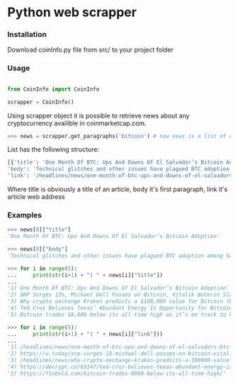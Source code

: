 # Python web scrapper 
### Installation 
Download coinInfo.py file from src/ to your project folder
###  Usage
``` python

from CoinInfo import CoinInfo

scrapper = CoinInfo()

```
Using scrapper object it is possible to retrieve news about any cryptocurrency availible in coinmarketcap.com. 
``` python
>>> news = scrapper.get_paragraphs('bitcoin') # now news is a list of dictionaries
```
List has the following structure:
``` python
[{'title': 'One Month Of BTC: Ups And Downs Of El Salvador’s Bitcoin Adoption', 
'body': 'Technical glitches and other issues have plagued BTC adoption among Salvadorans in the last month. Let&rsquo;s see what happened in the last month of BTC as a legal tender in El Salvador.&nbsp;\nControversial BTC Tender In Action\nIt has been a month since the Central American coun...',
'link': '/headlines/news/one-month-of-btc-ups-and-downs-of-el-salvadors-btc-adoption/'}, {...}, ...]
```
Where title is obviously a title of an article, body it's first paragraph, link it's article web address
### Examples
``` python
>>> news[0]["title"] 
'One Month Of BTC: Ups And Downs Of El Salvador’s Bitcoin Adoption'

>>> news[0]["body"] 
'Technical glitches and other issues have plagued BTC adoption among Salvadorans in the last month. Let&rsquo;s see what happened in the last month of BTC as a legal tender in El Salvador.&nbsp;\nControversial BTC Tender In Action\nIt has been a month since the Central American coun...'

>>> for i in range(5):                     
...     print(str(i+1) + ") " + news[i]["title"])
... 
'1) One Month Of BTC: Ups And Downs Of El Salvador’s Bitcoin Adoption'
'2) XRP Surges 13%, Michael Dell Passes on Bitcoin, Vitalik Buterin Slams El Salvador’s BTC Experiment: Crypto News Digest by U.Today'
'3) Why crypto exchange Kraken predicts a $100,000 value for Bitcoin (BTC)?'
'4) Ted Cruz Believes Texas’ Abundant Energy Is Opportunity for Bitcoin'
'5) Bitcoin trades $8,000 below its all-time high as it’s on track to hit $57k'

>>> for i in range(5):                    
...     print(str(i+1) + ") " + news[i]["link"]))
... 
'1) /headlines/news/one-month-of-btc-ups-and-downs-of-el-salvadors-btc-adoption/'
'2) https://u.today/xrp-surges-13-michael-dell-passes-on-bitcoin-vitalik-buterin-slams-el-salvadors-btc-experiment'
'3) /headlines/news/why-crypto-exchange-kraken-predicts-a-100000-value-for-bitcoin-btc/'
'4) https://decrypt.co/83147/ted-cruz-believes-texas-abundant-energy-is-opportunity-bitcoin?&utm_medium=referral&utm_campaign=feed&utm_source=coinmarketcap'
'5) https://finbold.com/bitcoin-trades-8000-below-its-all-time-high/'
```

